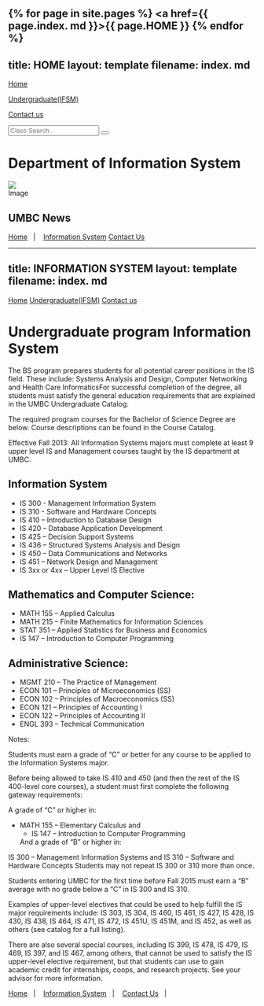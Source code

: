 {% for page in site.pages %}
    <a href={{ page.index. md }}>{{ page.HOME }}</a>
{% endfor %}
---
title: HOME
layout: template
filename: index. md
--- 
<!-- Navigation -->
<nav class="w3-bar w3-black">

  <a href="home.html" class="w3-button w3-bar-item">Home</a>
  
  <a href="Undergraduate.html" class="w3-button w3-bar-item">Undergraduate(IFSM)</a>
 
 <a href="contact_us.html" class="w3-button w3-bar-item">Contact us</a>

</nav>

<body>
<html>

 <div class="search-container">
    <form action="/action_page.php">
      <input type="text" placeholder="Class Search.." name="search">
      <button type="submit"><i class="fa fa-search"></i></button>
    </form>
  </div>
<h1>
Department of Information System
</h1>
<div id="Big box">
 <div id="picture">
 <img src="https://styleguide.umbc.edu/files/2019/01/UMBC-primary-logo-RGB-1024x236.png" />
 </div>
 <div id="text">
 Image
    <h2>UMBC News</h2>
 </div>
 <p>
<a href="Home.html" title="Home">Home</a>&nbsp;&nbsp;&nbsp;|&nbsp;&nbsp;&nbsp;
                    <a href="Information System.html" title="Information System">Information System</a>
                    <a href ="ContactUs.html" title ="ContactUs">Contact Us</a>
                </p>

---
title: INFORMATION SYSTEM
layout: template
filename: index. md
--- 

<!-- Navigation -->
<nav class="w3-bar w3-black">

  <a href="#home" class="w3-button w3-bar-item">Home</a>
  <a href="#Undergradute(IFSM)" class="w3-button w3-bar-item">Undergraduate(IFSM)</a>
  <a href="#contact us" class="w3-button w3-bar-item">Contact us</a>

</nav>

</body>
</html>

 
<h1>
Undergraduate program Information System
</h1>

<p>The BS program prepares students for all potential career positions in the IS field. These include: Systems Analysis and Design, Computer Networking and Health Care InformaticsFor successful completion of the degree, all students must satisfy the general education requirements that are explained in the UMBC Undergraduate Catalog.</p>

<p>The required program courses for the Bachelor of Science Degree are below. Course descriptions can be found in the Course Catalog.</p>

<p>Effective Fall 2013:  All Information Systems majors must complete at least 9 upper level IS and Management courses taught by the IS department at UMBC.</p>
 <h2>
Information System
</h2>

<ul>
<li>IS 300 - Management Information System</li>
<li>IS 310 - Software and Hardware Concepts</li>
<li>IS 410 – Introduction to Database Design</li>
<li>IS 420 – Database Application Development</li>
<li>IS 425 – Decision Support Systems</li>
<li>IS 436 – Structured Systems Analysis and Design</li>
<li>IS 450 – Data Communications and Networks</li>
<li>IS 451 – Network Design and Management</li>
<li>IS 3xx or 4xx – Upper Level IS Elective</li>
</ul>

<h2>Mathematics and Computer Science:</h2>
<ul>
<li>MATH 155 – Applied Calculus</li>
<li>MATH 215 – Finite Mathematics for Information Sciences</li>
<li>STAT 351 – Applied Statistics for Business and Economics</li>
<li>IS 147 – Introduction to Computer Programming</li>
</ul>

<h2>Administrative Science:</h2>
<ul>
<li>MGMT 210 – The Practice of Management</li>
<li>ECON 101 – Principles of Microeconomics (SS)</li>
<li>ECON 102 – Principles of Macroeconomics (SS)</li>
<li>ECON 121 – Principles of Accounting I</li>
<li>ECON 122 – Principles of Accounting II</li>
<li>ENGL 393 – Technical Communication</li>
</ul>

<p>Notes:</p>
<p>
Students must earn a grade of “C” or better for any course to be applied to the Information Systems major.
</p>

<p>Before being allowed to take IS 410 and 450 (and then the rest of the IS 400-level core courses), a student must first complete the following gateway requirements:</p>

<p>A grade of “C” or higher in:</p>

<ul><li>MATH 155 – Elementary Calculus and<ul><li>
IS 147 – Introduction to Computer Programming</li></ul>
And a grade of “B” or higher in:</li></ul>

<p>IS 300 – Management Information Systems and
IS 310 – Software and Hardware Concepts
Students may not repeat IS 300 or 310 more than once.</p>

<p>Students entering UMBC for the first time before Fall 2015 must earn a “B” average with no grade below a “C” in IS 300 and IS 310.</p>

<p>Examples of upper-level electives that could be used to help fulfill the IS major requirements include: IS 303, IS 304, IS 460, IS 461, IS 427, IS 428, IS 430, IS 438, IS 464, IS 471, IS 472, IS 451U, IS 451M, and IS 452, as well as others (see catalog for a full listing).</p>

<p>There are also several special courses, including IS 399, IS 478, IS 479, IS 469, IS 397, and IS 467, among others, that cannot be used to satisfy the IS upper-level elective requirement, but that students can use to gain academic credit for internships, coops, and research projects. See your advisor for more information.</p>
<p>

<a href="Home.html" title="Home">Home</a>&nbsp;&nbsp;&nbsp;|&nbsp;&nbsp;&nbsp;
                    <a href="Information System.html" title="Information System">Information System</a>&nbsp;&nbsp;&nbsp;|&nbsp;&nbsp;&nbsp;
                    <a href ="ContactUs.html" title ="ContactUs">Contact Us</a>&nbsp;&nbsp;&nbsp;|&nbsp;&nbsp;&nbsp;
                </p>
